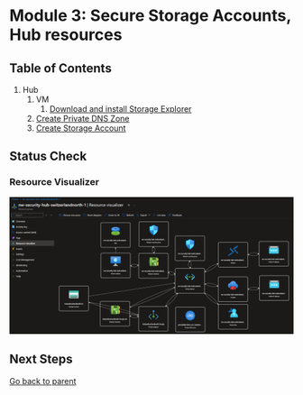 # Module 3: Secure Storage Accounts, Hub resources

## Table of Contents

1. Hub
    1. VM
        1. [Download and install Storage Explorer](../storage_explorer.md)
    1. [Create Private DNS Zone](./pdnsz.md)
    1. [Create Storage Account](./st.md)

## Status Check

### Resource Visualizer

![Resources](../../../../assets/img/azure/solution/vnets/hub/resources/01.png)

## Next Steps

[Go back to parent](../README.md)
